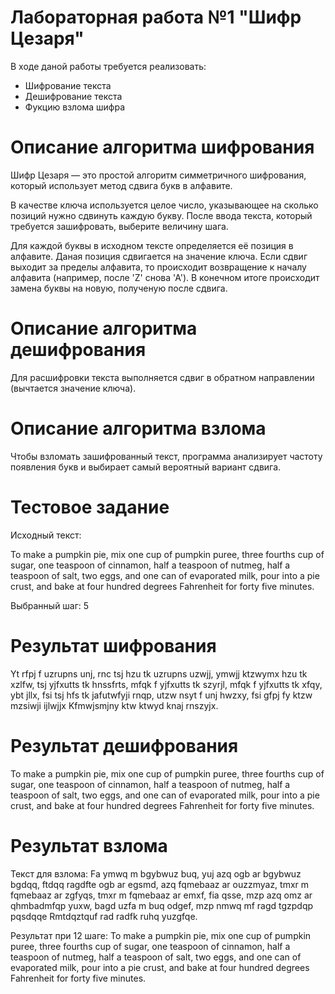 # Лабораторная работа №1 "Шифр Цезаря"
В ходе даной работы требуется реализовать:  
 - Шифрование текста
 - Дешифрование текста
 - Фукцию взлома шифра

# Описание алгоритма шифрования
Шифр Цезаря — это простой алгоритм симметричного шифрования, который использует метод сдвига букв в алфавите.

В качестве ключа используется целое число, указывающее на сколько позиций нужно сдвинуть каждую букву.
После ввода текста, который требуется зашифровать, выберите величину шага. 

Для каждой буквы в исходном тексте определяется её позиция в алфавите. Даная позиция сдвигается на значение ключа. Если сдвиг выходит за пределы алфавита, то происходит возвращение к началу алфавита (например, после 'Z' снова 'А'). В конечном итоге происходит замена буквы на новую, полученую после сдвига.

# Описание алгоритма дешифрования
Для расшифровки текста выполняется сдвиг в обратном направлении (вычтается значение ключа).

# Описание алгоритма взлома
Чтобы взломать зашифрованный текст, программа анализирует частоту появления букв и выбирает самый вероятный вариант сдвига. 

# Тестовое задание 
Исходный текст:

To make a pumpkin pie, mix one cup of pumpkin puree, three fourths cup of sugar, one teaspoon of cinnamon, half a teaspoon of nutmeg, half a teaspoon of salt, two eggs, and one can of evaporated milk, pour into a pie crust, and bake at four hundred degrees Fahrenheit for forty five minutes.

Выбранный шаг: 5

#  Результат шифрования
Yt rfpj f uzrupns unj, rnc tsj hzu tk uzrupns uzwjj, ymwjj ktzwymx hzu tk xzlfw, tsj yjfxutts tk hnssfrts, mfqk f yjfxutts tk szyrjl, mfqk f yjfxutts tk xfqy, ybt jllx, fsi tsj hfs tk jafutwfyji rnqp, utzw nsyt f unj hwzxy, fsi gfpj fy ktzw mzsiwji ijlwjjx Kfmwjsmjny ktw ktwyd knaj rnszyjx.

# Результат дешифрования
To make a pumpkin pie, mix one cup of pumpkin puree, three fourths cup of sugar, one teaspoon of cinnamon, half a teaspoon of nutmeg, half a teaspoon of salt, two eggs, and one can of evaporated milk, pour into a pie crust, and bake at four hundred degrees Fahrenheit for forty five minutes.

# Результат взлома
Текст для  взлома: 
Fa ymwq m bgybwuz buq, yuj azq ogb ar bgybwuz bgdqq, ftdqq ragdfte ogb ar egsmd, azq fqmebaaz ar ouzzmyaz, tmxr m fqmebaaz ar zgfyqs, tmxr m fqmebaaz ar emxf, fia qsse, mzp azq omz ar qhmbadmfqp yuxw, bagd uzfa m buq odgef, mzp nmwq mf ragd tgzpdqp pqsdqqe Rmtdqztquf rad radfk ruhq yuzgfqe.

Результат при 12 шаге:
To make a pumpkin pie, mix one cup of pumpkin puree, three fourths cup of sugar, one teaspoon of cinnamon, half a teaspoon of nutmeg, half a teaspoon of salt, two eggs, and one can of evaporated milk, pour into a pie crust, and bake at four hundred degrees Fahrenheit for forty five minutes.


